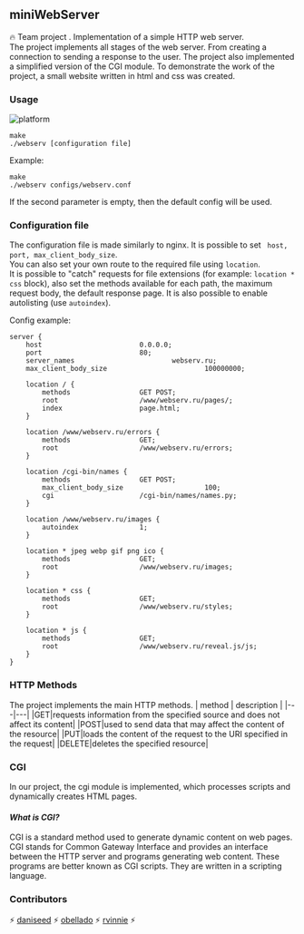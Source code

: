 ## miniWebServer
🔥 Team project . Implementation of a simple HTTP web server.  
The project implements all stages of the web server. From creating a connection to sending a response to the user. The project also implemented a simplified version of the CGI module. To demonstrate the work of the project, a small website written in html and css was created.

### Usage 
![platform](https://img.shields.io/badge/platform-macOS-brightgreen--brightgreen)   
```
make  
./webserv [configuration file]
```
Example:

```
make  
./webserv configs/webserv.conf
```
If the second parameter is empty, then the default config will be used.  

### Configuration file
The configuration file is made similarly to nginx. It is possible to set ` host, port, max_client_body_size`.  
You can also set your own route to the required file using `location`.  
It is possible to "catch" requests for file extensions (for example: `location * css` block), also set the methods available for each path, the maximum request body, the default response page. It is also possible to enable autolisting (use `autoindex`).  

Config example:
```
server {
	host						0.0.0.0;
	port						80;
	server_names				        webserv.ru;
	max_client_body_size		                100000000;

	location / {
		methods					GET POST;
		root					/www/webserv.ru/pages/;
		index					page.html;
	}

	location /www/webserv.ru/errors {
		methods					GET;
		root					/www/webserv.ru/errors;
	}

	location /cgi-bin/names {
		methods					GET POST;
		max_client_body_size	                100;
		cgi				        /cgi-bin/names/names.py;
	}

	location /www/webserv.ru/images {
		autoindex				1;
	}

	location * jpeg webp gif png ico {
		methods					GET;
		root					/www/webserv.ru/images;
	}

	location * css {
		methods					GET;
		root					/www/webserv.ru/styles;
	}

	location * js {
		methods					GET;
		root					/www/webserv.ru/reveal.js/js;
	}
}
```
### HTTP Methods
The project implements the main HTTP methods.
| method | description |
|---|---|
|GET|requests information from the specified source and does not affect its content|
|POST|used to send data that may affect the content of the resource|
|PUT|loads the content of the request to the URI specified in the request|
|DELETE|deletes the specified resource|

### CGI
In our project, the cgi module is implemented, which processes scripts and dynamically creates HTML pages.
#### *What is CGI?*
CGI is a standard method used to generate dynamic content on web pages. CGI stands for Common Gateway Interface and provides an interface between the HTTP server and programs generating web content. These programs are better known as CGI scripts. They are written in a scripting language.

### Contributors
⚡ [daniseed](https://github.com/MalinPolina) 
⚡ [obellado](https://github.com/obellado) 
⚡ [rvinnie](https://github.com/rvinnie ) ⚡
